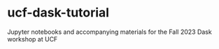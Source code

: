 # ucf-dask-tutorial
Jupyter notebooks and accompanying materials for the Fall 2023 Dask workshop at UCF
